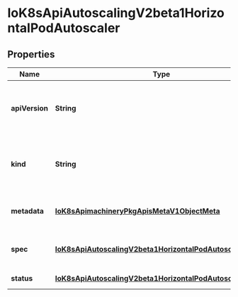 
# IoK8sApiAutoscalingV2beta1HorizontalPodAutoscaler

## Properties
Name | Type | Description | Notes
------------ | ------------- | ------------- | -------------
**apiVersion** | **String** | APIVersion defines the versioned schema of this representation of an object. Servers should convert recognized schemas to the latest internal value, and may reject unrecognized values. More info: https://git.k8s.io/community/contributors/devel/api-conventions.md#resources |  [optional]
**kind** | **String** | Kind is a string value representing the REST resource this object represents. Servers may infer this from the endpoint the client submits requests to. Cannot be updated. In CamelCase. More info: https://git.k8s.io/community/contributors/devel/api-conventions.md#types-kinds |  [optional]
**metadata** | [**IoK8sApimachineryPkgApisMetaV1ObjectMeta**](IoK8sApimachineryPkgApisMetaV1ObjectMeta.md) | metadata is the standard object metadata. More info: https://git.k8s.io/community/contributors/devel/api-conventions.md#metadata |  [optional]
**spec** | [**IoK8sApiAutoscalingV2beta1HorizontalPodAutoscalerSpec**](IoK8sApiAutoscalingV2beta1HorizontalPodAutoscalerSpec.md) | spec is the specification for the behaviour of the autoscaler. More info: https://git.k8s.io/community/contributors/devel/api-conventions.md#spec-and-status. |  [optional]
**status** | [**IoK8sApiAutoscalingV2beta1HorizontalPodAutoscalerStatus**](IoK8sApiAutoscalingV2beta1HorizontalPodAutoscalerStatus.md) | status is the current information about the autoscaler. |  [optional]



